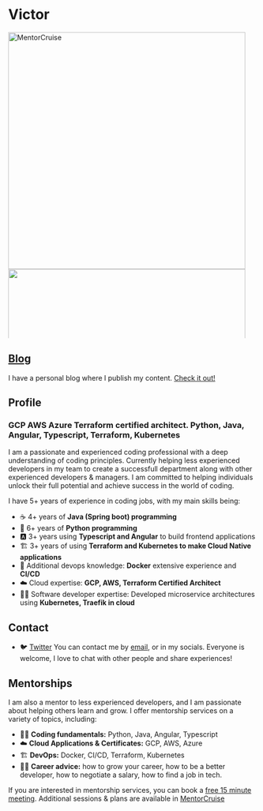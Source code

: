 # Victor

<a href="https://mentorcruise.com/mentor/victorgarcia/">
<img src="https://cdn.mentorcruise.com/img/banner/sky-mentoring-badge.svg" width="480" alt="MentorCruise">
</a>
<a href="https://mentorcruise.com/mentor/victorgarcia/">
<img src="https://mentorcruise.com/mentor/victorgarcia/widget/" loading="lazy" class="md:h-28" width="480" style="max-height: 140px" alt="">
</a>


## [Blog](https://blog.cloudsmentor.com)

I have a personal blog where I publish my content. [Check it out!](https://blog.cloudsmentor.com)

## Profile

### GCP AWS Azure Terraform certified architect. Python, Java, Angular, Typescript, Terraform, Kubernetes

I am a passionate and experienced coding professional with a deep understanding of coding principles. Currently helping less experienced developers in my team to create a successfull department along with other experienced developers & managers. I am committed to helping individuals unlock their full potential and achieve success in the world of coding.

I have 5+ years of experience in coding jobs, with my main skills being:

* ☕ 4+ years of **Java (Spring boot) programming**
* 🐍 6+ years of **Python programming**
* 🅰️ 3+ years using **Typescript and Angular** to build frontend applications
* 🏗️ 3+ years of using **Terraform and Kubernetes to make Cloud Native applications**
* 🐳 Additional devops knowledge: **Docker** extensive experience and **CI/CD**
* ☁️ Cloud expertise: **GCP, AWS, Terraform Certified Architect**
* 👨‍🏫 Software developer expertise: Developed microservice architectures using **Kubernetes, Traefik in cloud**

## Contact

* 🐦 [Twitter](https://twitter.com/cloudsmentor)
You can contact me by [email](mailto:info@cloudsmentor), or in my socials. Everyone is welcome, I love to chat with other people and share experiences!

## Mentorships

I am also a mentor to less experienced developers, and I am passionate about helping others learn and grow. I offer mentorship services on a variety of topics, including:

* 👨‍🏫 **Coding fundamentals:** Python, Java, Angular, Typescript
* ☁️ **Cloud Applications & Certificates:** GCP, AWS, Azure
* 🏗️ **DevOps:** Docker, CI/CD, Terraform, Kubernetes
* 👨‍💻 **Career advice:** how to grow your career, how to be a better developer, how to negotiate a salary, how to find a job in tech.

If you are interested in mentorship services, you can book a [free 15 minute meeting](https://cal.mentorcruise.com/cloudsmentor/15-minutes). Additional sessions & plans are available in [MentorCruise](https://mentorcruise.com/mentor/victorgarcia/)




